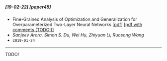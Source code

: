 ##### [19-02-22] [paper45]
- Fine-Grained Analysis of Optimization and Generalization for Overparameterized Two-Layer Neural Networks [[pdf]](https://arxiv.org/abs/1901.08584) [[pdf with comments (TODO!)]]()
- *Sanjeev Arora, Simon S. Du, Wei Hu, Zhiyuan Li, Ruosong Wang*
- `2019-01-24`

****

TODO!
